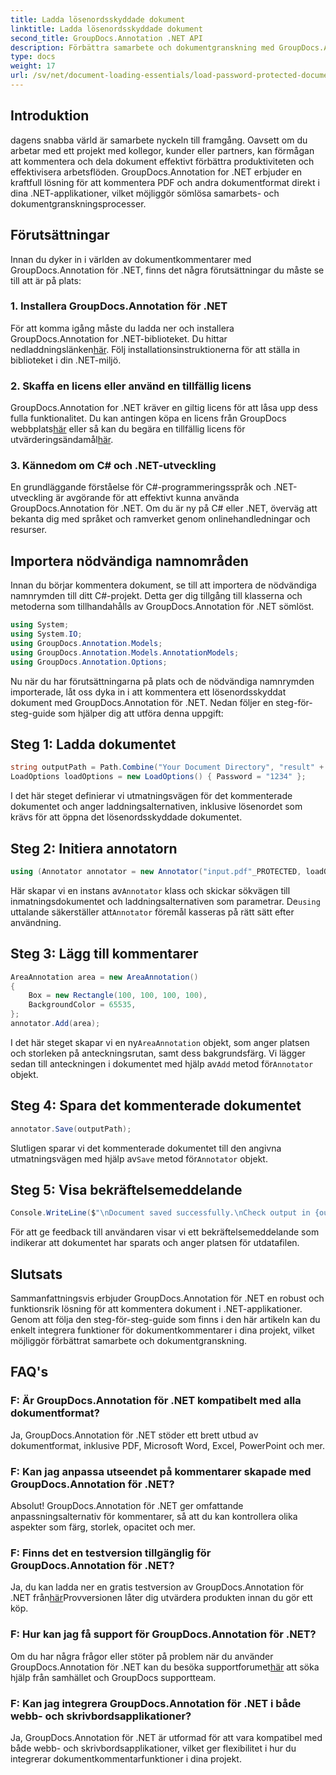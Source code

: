 ```yaml
---
title: Ladda lösenordsskyddade dokument
linktitle: Ladda lösenordsskyddade dokument
second_title: GroupDocs.Annotation .NET API
description: Förbättra samarbete och dokumentgranskning med GroupDocs.Annotation för .NET. Annotera PDF och mer sömlöst i dina .NET-appar.
type: docs
weight: 17
url: /sv/net/document-loading-essentials/load-password-protected-documents/
---
```

## Introduktion
dagens snabba värld är samarbete nyckeln till framgång. Oavsett om du arbetar med ett projekt med kollegor, kunder eller partners, kan förmågan att kommentera och dela dokument effektivt förbättra produktiviteten och effektivisera arbetsflöden. GroupDocs.Annotation for .NET erbjuder en kraftfull lösning för att kommentera PDF och andra dokumentformat direkt i dina .NET-applikationer, vilket möjliggör sömlösa samarbets- och dokumentgranskningsprocesser.
## Förutsättningar
Innan du dyker in i världen av dokumentkommentarer med GroupDocs.Annotation för .NET, finns det några förutsättningar du måste se till att är på plats:
### 1. Installera GroupDocs.Annotation för .NET
 För att komma igång måste du ladda ner och installera GroupDocs.Annotation for .NET-biblioteket. Du hittar nedladdningslänken[här](https://releases.groupdocs.com/annotation/net/). Följ installationsinstruktionerna för att ställa in biblioteket i din .NET-miljö.
### 2. Skaffa en licens eller använd en tillfällig licens
 GroupDocs.Annotation for .NET kräver en giltig licens för att låsa upp dess fulla funktionalitet. Du kan antingen köpa en licens från GroupDocs webbplats[här](https://purchase.groupdocs.com/buy) eller så kan du begära en tillfällig licens för utvärderingsändamål[här](https://purchase.groupdocs.com/temporary-license/).
### 3. Kännedom om C# och .NET-utveckling
En grundläggande förståelse för C#-programmeringsspråk och .NET-utveckling är avgörande för att effektivt kunna använda GroupDocs.Annotation för .NET. Om du är ny på C# eller .NET, överväg att bekanta dig med språket och ramverket genom onlinehandledningar och resurser.

## Importera nödvändiga namnområden
Innan du börjar kommentera dokument, se till att importera de nödvändiga namnrymden till ditt C#-projekt. Detta ger dig tillgång till klasserna och metoderna som tillhandahålls av GroupDocs.Annotation för .NET sömlöst.
```csharp
using System;
using System.IO;
using GroupDocs.Annotation.Models;
using GroupDocs.Annotation.Models.AnnotationModels;
using GroupDocs.Annotation.Options;
```

Nu när du har förutsättningarna på plats och de nödvändiga namnrymden importerade, låt oss dyka in i att kommentera ett lösenordsskyddat dokument med GroupDocs.Annotation för .NET. Nedan följer en steg-för-steg-guide som hjälper dig att utföra denna uppgift:
## Steg 1: Ladda dokumentet
```csharp
string outputPath = Path.Combine("Your Document Directory", "result" + Path.GetExtension("input.pdf"));
LoadOptions loadOptions = new LoadOptions() { Password = "1234" };
```
I det här steget definierar vi utmatningsvägen för det kommenterade dokumentet och anger laddningsalternativen, inklusive lösenordet som krävs för att öppna det lösenordsskyddade dokumentet.
## Steg 2: Initiera annotatorn
```csharp
using (Annotator annotator = new Annotator("input.pdf"_PROTECTED, loadOptions))
```
 Här skapar vi en instans av`Annotator` klass och skickar sökvägen till inmatningsdokumentet och laddningsalternativen som parametrar. De`using` uttalande säkerställer att`Annotator` föremål kasseras på rätt sätt efter användning.
## Steg 3: Lägg till kommentarer
```csharp
AreaAnnotation area = new AreaAnnotation()
{
    Box = new Rectangle(100, 100, 100, 100),
    BackgroundColor = 65535,
};
annotator.Add(area);
```
 I det här steget skapar vi en ny`AreaAnnotation` objekt, som anger platsen och storleken på anteckningsrutan, samt dess bakgrundsfärg. Vi lägger sedan till anteckningen i dokumentet med hjälp av`Add` metod för`Annotator` objekt.
## Steg 4: Spara det kommenterade dokumentet
```csharp
annotator.Save(outputPath);
```
 Slutligen sparar vi det kommenterade dokumentet till den angivna utmatningsvägen med hjälp av`Save` metod för`Annotator` objekt.
## Steg 5: Visa bekräftelsemeddelande
```csharp
Console.WriteLine($"\nDocument saved successfully.\nCheck output in {outputPath}.");
```
För att ge feedback till användaren visar vi ett bekräftelsemeddelande som indikerar att dokumentet har sparats och anger platsen för utdatafilen.

## Slutsats
Sammanfattningsvis erbjuder GroupDocs.Annotation för .NET en robust och funktionsrik lösning för att kommentera dokument i .NET-applikationer. Genom att följa den steg-för-steg-guide som finns i den här artikeln kan du enkelt integrera funktioner för dokumentkommentarer i dina projekt, vilket möjliggör förbättrat samarbete och dokumentgranskning.
## FAQ's
### F: Är GroupDocs.Annotation för .NET kompatibelt med alla dokumentformat?
Ja, GroupDocs.Annotation för .NET stöder ett brett utbud av dokumentformat, inklusive PDF, Microsoft Word, Excel, PowerPoint och mer.
### F: Kan jag anpassa utseendet på kommentarer skapade med GroupDocs.Annotation för .NET?
Absolut! GroupDocs.Annotation för .NET ger omfattande anpassningsalternativ för kommentarer, så att du kan kontrollera olika aspekter som färg, storlek, opacitet och mer.
### F: Finns det en testversion tillgänglig för GroupDocs.Annotation för .NET?
 Ja, du kan ladda ner en gratis testversion av GroupDocs.Annotation för .NET från[här](https://releases.groupdocs.com/)Provversionen låter dig utvärdera produkten innan du gör ett köp.
### F: Hur kan jag få support för GroupDocs.Annotation för .NET?
 Om du har några frågor eller stöter på problem när du använder GroupDocs.Annotation för .NET kan du besöka supportforumet[här](https://forum.groupdocs.com/c/annotation/10) att söka hjälp från samhället och GroupDocs supportteam.
### F: Kan jag integrera GroupDocs.Annotation för .NET i både webb- och skrivbordsapplikationer?
Ja, GroupDocs.Annotation för .NET är utformad för att vara kompatibel med både webb- och skrivbordsapplikationer, vilket ger flexibilitet i hur du integrerar dokumentkommentarfunktioner i dina projekt.